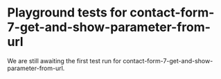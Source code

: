 # Playground tests for contact-form-7-get-and-show-parameter-from-url
We are still awaiting the first test run for contact-form-7-get-and-show-parameter-from-url.

